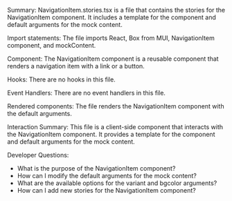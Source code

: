 Summary:
NavigationItem.stories.tsx is a file that contains the stories for the NavigationItem component. It includes a template for the component and default arguments for the mock content.

Import statements:
The file imports React, Box from MUI, NavigationItem component, and mockContent.

Component:
The NavigationItem component is a reusable component that renders a navigation item with a link or a button.

Hooks:
There are no hooks in this file.

Event Handlers:
There are no event handlers in this file.

Rendered components:
The file renders the NavigationItem component with the default arguments.

Interaction Summary:
This file is a client-side component that interacts with the NavigationItem component. It provides a template for the component and default arguments for the mock content.

Developer Questions:
- What is the purpose of the NavigationItem component?
- How can I modify the default arguments for the mock content?
- What are the available options for the variant and bgcolor arguments?
- How can I add new stories for the NavigationItem component?